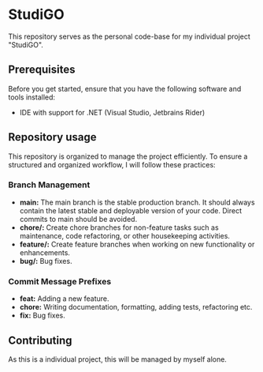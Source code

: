 # StudiGO

This repository serves as the personal code-base for my individual project "StudiGO".

## Prerequisites
Before you get started, ensure that you have the following software and tools installed:
- IDE with support for .NET (Visual Studio, Jetbrains Rider)

## Repository usage
This repository is organized to manage the project efficiently. To ensure a structured and organized workflow, I will follow these practices:

### Branch Management
- **main:** The main branch is the stable production branch. It should always contain the latest stable and deployable version of your code. Direct commits to main should be avoided.
- **chore/:** Create chore branches for non-feature tasks such as maintenance, code refactoring, or other housekeeping activities. 
- **feature/:** Create feature branches when working on new functionality or enhancements.
- **bug/:** Bug fixes.

### Commit Message Prefixes
- **feat:** Adding a new feature.
- **chore:** Writing documentation, formatting, adding tests, refactoring etc.
- **fix:** Bug fixes.

## Contributing
As this is a individual project, this will be managed by myself alone.

